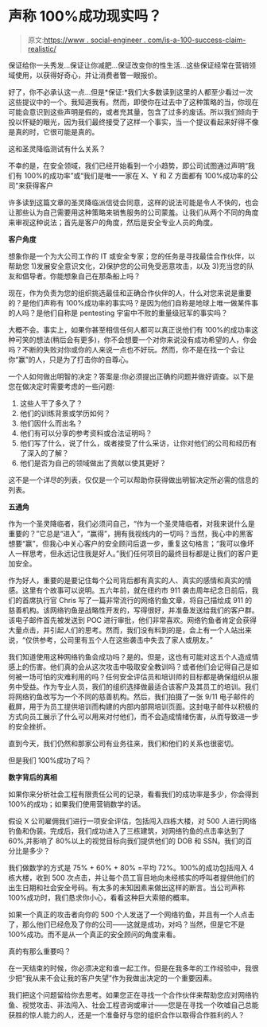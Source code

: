 # 声称 100%成功现实吗？

> 原文:[https://www . social-engineer . com/is-a-100-success-claim-realistic/](https://www.social-engineer.com/is-a-100-success-claim-realistic/)

保证给你一头秀发…保证让你减肥…保证改变你的性生活…这些保证经常在营销领域使用，以获得好奇心，并让消费者瞥一眼报价。

好了，你不必承认这一点…但是*保证:*我们大多数读到这里的人都至少看过一次这些提议中的一个。我知道我有。然而，即使你在过去中了这种策略的当，你现在可能会意识到这些声明是假的，或者充其量，包含了过多的废话。所以我们倾向于投以怀疑的眼光，因为我们最终接受了这样一个事实，当一个提议看起来好得不像是真的时，它很可能是真的。

这和圣灵降临测试有什么关系？

不幸的是，在安全领域，我们已经开始看到一个小趋势，即公司试图通过声明“我们有 100%的成功率”或“我们是唯一一家在 X、Y 和 Z 方面都有 100%成功率的公司”来获得客户

许多读到这篇文章的圣灵降临派信徒会同意，这样的说法可能是令人不快的，也会让那些认为自己需要用这种策略来销售服务的公司蒙羞。让我们从两个不同的角度来审视这种说法；首先是客户的角度，然后是安全专业人员的角度。

**客户角度**

想象你是一个为大公司工作的 IT 或安全专家；您的任务是寻找最佳合作伙伴，以帮助您 1)发展安全意识文化，2)保护您的公司免受恶意攻击，以及 3)充当您的队友和倡导者。你能想象自己在那条船上吗？

现在，作为负责为您的组织挑选最佳和正确合作伙伴的人，什么对您来说是重要的？是他们声称有 100%成功率的事实吗？是因为他们自称是地球上唯一做某件事的人吗？是他们自称是 pentesting 宇宙中不败的重量级冠军的事实吗？

大概不会。事实上，如果你甚至相信任何人都可以真正说他们有 100%的成功率这种可笑的想法(稍后会有更多)，你不会想要一个对你来说没有成功希望的人，你会吗？不断的失败对你或你的人来说一点也不好玩。然而，你不是在找一个会让你“赢”的人，只是为了打击你的自尊心。

一个人如何做出明智的决定？答案是:你必须提出正确的问题并做好调查。以下是您在做决定时需要考虑的一些问题:

1.  这些人干了多久了？
2.  他们的训练背景或学历如何？
3.  他们因什么而出名？
4.  他们有可以分享的参考资料或合法证明吗？
5.  他们写了什么，说了什么，或者接受了什么采访，让你对他们的公司和经历有了深入的了解？
6.  他们是否为自己的领域做出了贡献以使其更好？

这不是一个详尽的列表，仅仅是一个可以帮助你获得做出明智决定所必需的信息的列表。

**五通角**

作为一个圣灵降临者，我们必须问自己，“作为一个圣灵降临者，对我来说什么是重要的？”它总是“进入”，“赢得”，拥有我视线内的一切吗？当然，我心中的黑客想要“赢”，但我心中关心客户的安全顾问后退一步，重复这句格言；“我可以像坏人一样思考，但永远记住我是好人。”我们任何项目的最终目标都是让我们的客户更加安全。

作为好人，重要的是要记住每个公司背后都有真实的人、真实的感情和真实的情感。这里有个故事可以说明。五六年前，就在纽约市 911 袭击周年纪念日前后，我们的首席执行官 Chris 写了一篇非常流行的网络钓鱼文章，将自己描绘成 911 的慈善机构。该网络钓鱼是战略性开发的，写得很好，并准备发送给我们的客户群。该电子邮件首先被发送到 POC 进行审批，他们非常喜欢。网络钓鱼者肯定会获得大量点击，并引起人们的思考。然而，我们没有料到的是，会上有一个人站出来说，“仅供参考，公司里有五个人在这些袭击中失去了家人或朋友。”

我们知道使用这种网络钓鱼会成功吗？是的。但是，这也有可能对这五个人造成情感上的伤害。他们真的会从这次攻击中吸取安全教训吗？或者他们会记得自己是如何被一场可怕的灾难利用的吗？任何安全评估员和培训师的目标都是确保组织从服务中受益。作为专业人员，我们的组织选择做最适合该客户及其员工的培训。我们将网络钓鱼改写为一个不同的慈善机构。然后，我们拍摄了一张 9/11 电子邮件的截屏，用于为员工提供培训而构建的内部内部网培训页面。这封电子邮件以积极的方式向员工展示了什么可以用来对付他们，而不会造成情绪伤害，从而导致进一步的安全挫折。

直到今天，我们仍然和那家公司有业务往来，我们和他们的关系也很密切。

但是我们 100%成功了吗？

**数字背后的真相**

如果你来分析社会工程有限责任公司的记录，看看我们的成功率是多少，你会得到 100%的成功；如果我们使用营销数学的话。

假设 X 公司雇佣我们进行一项安全评估，包括闯入四栋大楼，对 500 人进行网络钓鱼和伪装。完成后，我们成功进入了三栋建筑，对网络钓鱼的点击率达到了 60%,并影响了 80%以上的视觉目标向我们提供他们的 DOB 和 SSN。我们的百分比是多少？

我们做数学的方式是 75% + 60% + 80% =平均 72%。100%的成功包括闯入 4 栋大楼，收到 500 次点击，并让每个员工盲目地向未经核实的呼叫者提供他们的出生日期和社会安全号码。有太多的未知因素来做出这样的断言。当公司声称 100%成功时，我们恳求你小心，看看这种巨大索赔的概率。

如果一个真正的攻击者向你的 500 个人发送了一个网络钓鱼，并且有一个人点击了，那么他们已经危及了你的公司——这就是成功，对吗？当然，但是它不是 100%成功。而不是从一个真正的安全顾问的角度来看。

真的有那么重要吗？

在一天结束的时候，你必须决定和谁一起工作。但是在我多年的工作经验中，我很少把“我从来不会让我的客户失望”作为我做出决定的一个重要因素。

我们把这个问题留给你去思考。如果您正在寻找一个合作伙伴来帮助您应对网络钓鱼、视觉攻击、非法闯入、社会工程咨询或审计——您是在寻找一个吹嘘自己总能获胜的惊人能力的人，还是一个准备好与您的组织合作以取得合作胜利的人？